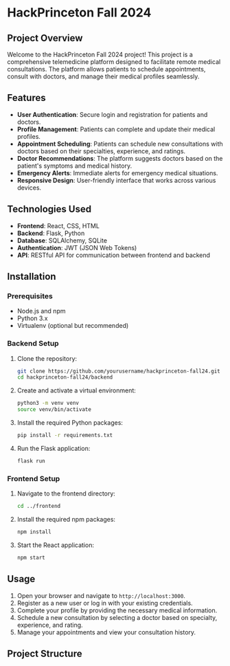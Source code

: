 # HackPrinceton Fall 2024

## Project Overview

Welcome to the HackPrinceton Fall 2024 project! This project is a comprehensive telemedicine platform designed to facilitate remote medical consultations. The platform allows patients to schedule appointments, consult with doctors, and manage their medical profiles seamlessly.

## Features

- **User Authentication**: Secure login and registration for patients and doctors.
- **Profile Management**: Patients can complete and update their medical profiles.
- **Appointment Scheduling**: Patients can schedule new consultations with doctors based on their specialties, experience, and ratings.
- **Doctor Recommendations**: The platform suggests doctors based on the patient's symptoms and medical history.
- **Emergency Alerts**: Immediate alerts for emergency medical situations.
- **Responsive Design**: User-friendly interface that works across various devices.

## Technologies Used

- **Frontend**: React, CSS, HTML
- **Backend**: Flask, Python
- **Database**: SQLAlchemy, SQLite
- **Authentication**: JWT (JSON Web Tokens)
- **API**: RESTful API for communication between frontend and backend

## Installation

### Prerequisites

- Node.js and npm
- Python 3.x
- Virtualenv (optional but recommended)

### Backend Setup

1. Clone the repository:
    ```sh
    git clone https://github.com/yourusername/hackprinceton-fall24.git
    cd hackprinceton-fall24/backend
    ```

2. Create and activate a virtual environment:
    ```sh
    python3 -m venv venv
    source venv/bin/activate
    ```

3. Install the required Python packages:
    ```sh
    pip install -r requirements.txt
    ```

4. Run the Flask application:
    ```sh
    flask run
    ```

### Frontend Setup

1. Navigate to the frontend directory:
    ```sh
    cd ../frontend
    ```

2. Install the required npm packages:
    ```sh
    npm install
    ```

3. Start the React application:
    ```sh
    npm start
    ```

## Usage

1. Open your browser and navigate to `http://localhost:3000`.
2. Register as a new user or log in with your existing credentials.
3. Complete your profile by providing the necessary medical information.
4. Schedule a new consultation by selecting a doctor based on specialty, experience, and rating.
5. Manage your appointments and view your consultation history.

## Project Structure
